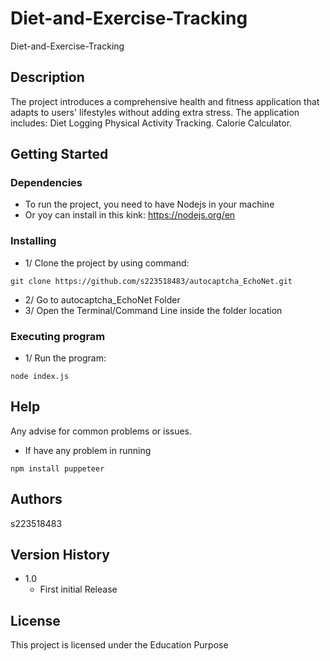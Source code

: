 # Diet-and-Exercise-Tracking

Diet-and-Exercise-Tracking

## Description

  The project introduces a comprehensive health and fitness application that adapts to users' lifestyles without adding extra stress.
  The application includes:
    Diet Logging
    Physical Activity Tracking.
    Calorie Calculator.

## Getting Started

### Dependencies

* To run the project, you need to have Nodejs in your machine
* Or yoy can install in this kink: <https://nodejs.org/en>

### Installing

* 1/ Clone the project by using command:

```
git clone https://github.com/s223518483/autocaptcha_EchoNet.git
```

* 2/ Go to autocaptcha_EchoNet Folder
* 3/ Open the Terminal/Command Line inside the folder location

### Executing program

* 1/ Run the program:

```
node index.js
```

## Help

Any advise for common problems or issues.

* If have any problem in running 
```
npm install puppeteer
```

## Authors

s223518483

## Version History

* 1.0
  * First initial  Release

## License

This project is licensed under the Education Purpose

